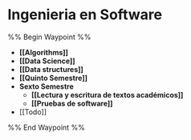 # Ingenieria en Software
%% Begin Waypoint %%
- **[[Algorithms]]**
- **[[Data Science]]**
- **[[Data structures]]**
- **[[Quinto Semestre]]**
- **Sexto Semestre**
	- **[[Lectura y escritura de textos académicos]]**
	- **[[Pruebas de software]]**
- [[Todo]]

%% End Waypoint %%
